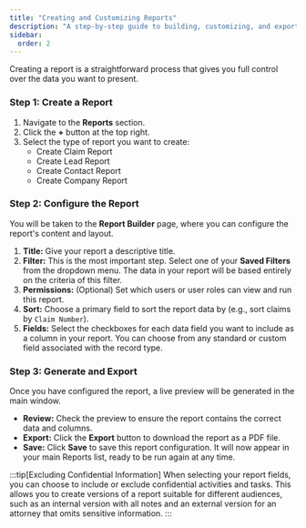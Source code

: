 ```yaml
---
title: "Creating and Customizing Reports"
description: "A step-by-step guide to building, customizing, and exporting reports to analyze your claims, leads, and other business data."
sidebar:
  order: 2
---
```


Creating a report is a straightforward process that gives you full control over the data you want to present.

### Step 1: Create a Report

1.  Navigate to the **Reports** section.
2.  Click the **+** button at the top right.
3.  Select the type of report you want to create:
    -   Create Claim Report
    -   Create Lead Report
    -   Create Contact Report
    -   Create Company Report

### Step 2: Configure the Report

You will be taken to the **Report Builder** page, where you can configure the report's content and layout.

1.  **Title:** Give your report a descriptive title.
2.  **Filter:** This is the most important step. Select one of your **Saved Filters** from the dropdown menu. The data in your report will be based entirely on the criteria of this filter.
3.  **Permissions:** (Optional) Set which users or user roles can view and run this report.
4.  **Sort:** Choose a primary field to sort the report data by (e.g., sort claims by `Claim Number`).
5.  **Fields:** Select the checkboxes for each data field you want to include as a column in your report. You can choose from any standard or custom field associated with the record type.

### Step 3: Generate and Export

Once you have configured the report, a live preview will be generated in the main window.

-   **Review:** Check the preview to ensure the report contains the correct data and columns.
-   **Export:** Click the **Export** button to download the report as a PDF file.
-   **Save:** Click **Save** to save this report configuration. It will now appear in your main Reports list, ready to be run again at any time.

:::tip[Excluding Confidential Information]
When selecting your report fields, you can choose to include or exclude confidential activities and tasks. This allows you to create versions of a report suitable for different audiences, such as an internal version with all notes and an external version for an attorney that omits sensitive information.
:::